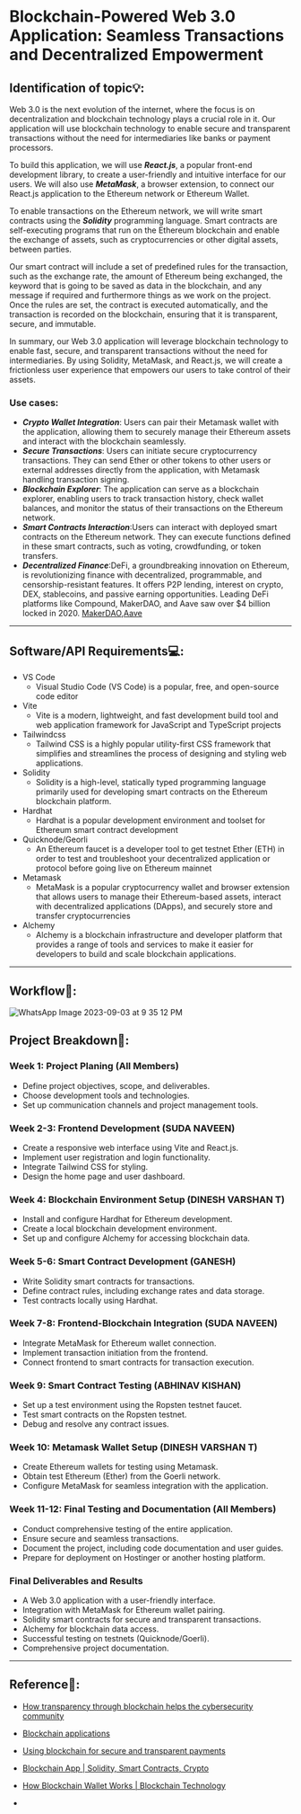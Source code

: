 # Blockchain-Powered Web 3.0 Application: Seamless Transactions and Decentralized Empowerment

## Identification of topic💡:

Web 3.0 is the next evolution of the internet, where the focus is on decentralization and blockchain technology plays a crucial role in it. Our application will use blockchain technology to enable secure and transparent transactions without the need for intermediaries like banks or payment processors.

To build this application, we will use ***React.js***, a popular front-end development library, to create a user-friendly and intuitive interface for our users. We will also use ***MetaMask***, a browser extension, to connect our React.js application to the Ethereum network or Ethereum Wallet.

To enable transactions on the Ethereum network, we will write smart contracts using the ***Solidity*** programming language. Smart contracts are self-executing programs that run on the Ethereum blockchain and enable the exchange of assets, such as cryptocurrencies or other digital assets, between parties.

Our smart contract will include a set of predefined rules for the transaction, such as the exchange rate, the amount of Ethereum being exchanged, the keyword that is going to be saved as data in the blockchain, and any message if required and furthermore things as we work on the project. Once the rules are set, the contract is executed automatically, and the transaction is recorded on the blockchain, ensuring that it is transparent, secure, and immutable.

In summary, our Web 3.0 application will leverage blockchain technology to enable fast, secure, and transparent transactions without the need for intermediaries. By using Solidity, MetaMask, and React.js, we will create a frictionless user experience that empowers our users to take control of their assets.

### Use cases:
* ***Crypto Wallet Integration***: Users can pair their Metamask wallet with the application, allowing them to securely manage their Ethereum assets and interact with the blockchain seamlessly.
* ***Secure Transactions***: Users can initiate secure cryptocurrency transactions. They can send Ether or other tokens to other users or external addresses directly from the application, with Metamask handling transaction signing.
* ***Blockchain Explorer***: The application can serve as a blockchain explorer, enabling users to track transaction history, check wallet balances, and monitor the status of their transactions on the Ethereum network.
* ***Smart Contracts Interaction***:Users can interact with deployed smart contracts on the Ethereum network. They can execute functions defined in these smart contracts, such as voting, crowdfunding, or token transfers.
* ***Decentralized Finance***:DeFi, a groundbreaking innovation on Ethereum, is revolutionizing finance with decentralized, programmable, and censorship-resistant features. It offers P2P lending, interest on crypto, DEX, stablecoins, and passive earning opportunities. Leading DeFi platforms like Compound, MakerDAO, and Aave saw over $4 billion locked in 2020. [MakerDAO](https://makerdao.com/en/),[Aave](https://aave.com/)

- - - - - - - - - - - - - - - - - - - -

## Software/API Requirements💻:
- VS Code
  * Visual Studio Code (VS Code) is a popular, free, and open-source code editor
- Vite
  * Vite is a modern, lightweight, and fast development build tool and web application framework for JavaScript and TypeScript projects
- Tailwindcss
  * Tailwind CSS is a highly popular utility-first CSS framework that simplifies and streamlines the process of designing and styling web applications.
- Solidity
  * Solidity is a high-level, statically typed programming language primarily used for developing smart contracts on the Ethereum blockchain platform.
- Hardhat
  * Hardhat is a popular development environment and toolset for Ethereum smart contract development
- Quicknode/Georli
  * An Ethereum faucet is a developer tool to get testnet Ether (ETH) in order to test and troubleshoot your decentralized application or protocol before going live on Ethereum mainnet
- Metamask
  * MetaMask is a popular cryptocurrency wallet and browser extension that allows users to manage their Ethereum-based assets, interact with decentralized applications (DApps), and securely store and transfer cryptocurrencies
- Alchemy
  * Alchemy is a blockchain infrastructure and developer platform that provides a range of tools and services to make it easier for developers to build and scale blockchain applications.

- - - - - - - - - - - - - - - - - - - 

## Workflow🔁:
![WhatsApp Image 2023-09-03 at 9 35 12 PM](https://github.com/Ganesh-Th/Chain_of_Bits/assets/136326209/336e966f-336c-433c-8c8d-c8dc0b9f18b2)


## Project Breakdown📒:

### Week 1: Project Planing (All Members)

- Define project objectives, scope, and deliverables.
- Choose development tools and technologies.
- Set up communication channels and project management tools.

### Week 2-3: Frontend Development (SUDA NAVEEN)

- Create a responsive web interface using Vite and React.js.
- Implement user registration and login functionality.
- Integrate Tailwind CSS for styling.
- Design the home page and user dashboard.

### Week 4: Blockchain Environment Setup (DINESH VARSHAN T)

- Install and configure Hardhat for Ethereum development.
- Create a local blockchain development environment.
- Set up and configure Alchemy for accessing blockchain data.

### Week 5-6: Smart Contract Development (GANESH)

- Write Solidity smart contracts for transactions.
- Define contract rules, including exchange rates and data storage.
- Test contracts locally using Hardhat.

### Week 7-8: Frontend-Blockchain Integration (SUDA NAVEEN)

- Integrate MetaMask for Ethereum wallet connection.
- Implement transaction initiation from the frontend.
- Connect frontend to smart contracts for transaction execution.

### Week 9: Smart Contract Testing (ABHINAV KISHAN)

- Set up a test environment using the Ropsten testnet faucet.
- Test smart contracts on the Ropsten testnet.
- Debug and resolve any contract issues.

### Week 10: Metamask Wallet Setup (DINESH VARSHAN T)

- Create Ethereum wallets for testing using Metamask.
- Obtain test Ethereum (Ether) from the Goerli network.
- Configure MetaMask for seamless integration with the application.

### Week 11-12: Final Testing and Documentation (All Members)

- Conduct comprehensive testing of the entire application.
- Ensure secure and seamless transactions.
- Document the project, including code documentation and user guides.
- Prepare for deployment on Hostinger or another hosting platform.

### Final Deliverables and Results

- A Web 3.0 application with a user-friendly interface.
- Integration with MetaMask for Ethereum wallet pairing.
- Solidity smart contracts for secure and transparent transactions.
- Alchemy for blockchain data access.
- Successful testing on testnets (Quicknode/Goerli).
- Comprehensive project documentation.

- - - - - - - - - - - - - - - - - - - 

## Reference🧾:
- [How transparency through blockchain helps the cybersecurity community](https://www.ibm.com/blog/how-transparency-through-blockchain-helps-the-cybersecurity-community/)
 
- [Blockchain applications](https://builtin.com/blockchain/blockchain-applications)

- [Using blockchain for secure and transparent payments](https://blog.railwaymen.org/using-blockchain-for-secure-and-transparent-payments)

- [Blockchain App | Solidity, Smart Contracts, Crypto](https://www.youtube.com/watch?v=Wn_Kb3MR_cU)

- [How Blockchain Wallet Works | Blockchain Technology](https://www.youtube.com/watch?v=zTHtK1ctgp0&t=1032s)

- 


